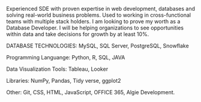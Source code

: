 Experienced SDE with proven expertise in web development, databases and solving real-world business problems. Used to working in cross-functional teams with multiple stack holders. I am looking to prove my worth as a Database Developer. I will be helping organizations to see opportunities within data and take decisions for growth by at least 10%.

DATABASE TECHNOLOGIES: MySQL, SQL Server, PostgreSQL, Snowflake 

Programming Languange:  Python, R, SQL, JAVA

Data Visualization Tools: Tableau, Looker 

Libraries: NumPy, Pandas, Tidy verse, ggplot2 

Other: Git, CSS, HTML, JavaScript, OFFICE 365, Algie Development. 


